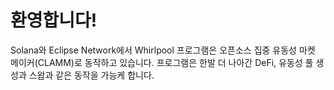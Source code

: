 # 환영합니다!

Solana와 Eclipse Network에서 Whirlpool 프로그램은 오픈소스 집중 유동성 마켓 메이커(CLAMM)로 동작하고 있습니다.
프로그램은 한발 더 나아간 DeFi, 유동성 풀 생성과 스왑과 같은 동작을 가능케 합니다.